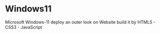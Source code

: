 # Windows11
Microsoft Windows-11 deploy an outer look on Website build it by HTML5 - CSS3 - JavaScript
